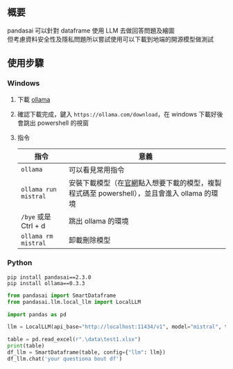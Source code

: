 ## 概要
pandasai 可以針對 dataframe 使用 LLM 去做回答問題及繪圖  
但考慮資料安全性及隱私問題所以嘗試使用可以下載到地端的開源模型做測試  

## 使用步驟

### Windows
1. 下載 [ollama](https://ollama.com/download)
2. 確認下載完成，鍵入 `https://ollama.com/download`，在 windows 下載好後會跳出 powershell 的視窗
3. 指令
   
    |指令|意義|
    |----|----|
    |`ollama`|可以看見常用指令|
    |`ollama run mistral`|安裝下載模型（在[官網](https://ollama.com/search)點入想要下載的模型，複製程式碼至 powershell），並且會進入 ollama 的環境|
    |`/bye` 或是 Ctrl + d|跳出 ollama 的環境|
    |`ollama rm mistral`|卸載刪除模型|

### Python

```
pip install pandasai==2.3.0
pip install ollama==0.3.3
```
```python
from pandasai import SmartDataframe
from pandasai.llm.local_llm import LocalLLM

import pandas as pd

llm = LocalLLM(api_base="http://localhost:11434/v1", model="mistral", temperature=0)

table = pd.read_excel(r".\data\test1.xlsx")
print(table)
df_llm = SmartDataframe(table, config={"llm": llm})
df_llm.chat('your questiona bout df')
```
